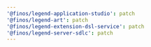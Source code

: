 ```yaml
---
'@finos/legend-application-studio': patch
'@finos/legend-art': patch
'@finos/legend-extension-dsl-service': patch
'@finos/legend-server-sdlc': patch
---
```

